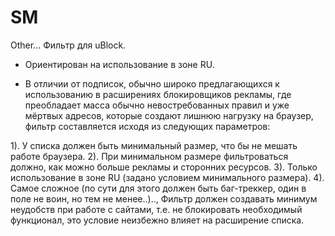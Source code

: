 # SM
Other...
Фильтр для uBlock.

- Ориентирован на использование в зоне RU.

- В отличии от подписок, обычно широко предлагающихся к использованию в расширениях блокировщиков рекламы, где преобладает масса обычно невостребованных правил и уже мёртвых адресов, которые создают лишнюю нагрузку на браузер, фильтр составляется исходя из следующих параметров:

1). У списка должен быть минимальный размер, что бы не мешать работе браузера.
2). При минимальном размере фильтроваться должно, как можно больше рекламы и сторонних ресурсов.
3). Только использование в зоне RU (задано условием минимального размера).
4). Самое сложное (по сути для этого должен быть баг-треккер, один в поле не воин, но тем не менее..).., Фильтр должен создавать минимум неудобств при работе с сайтами, т.е. не блокировать необходимый функционал, это условие неизбежно влияет на расширение списка.
